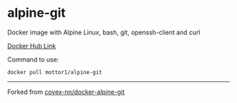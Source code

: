 # alpine-git

Docker image with Alpine Linux, bash, git, openssh-client and curl

[Docker Hub Link](https://hub.docker.com/r/mottor1/alpine-git)

Command to use:

    docker pull mottor1/alpine-git

---

Forked from [covex-nn/docker-alpine-git](https://github.com/covex-nn/docker-alpine-git)
